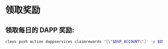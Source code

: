 领取奖励
=============

## 领取每日的 DAPP 奖励:
```bash
cleos push action dappservices claimrewards "[\"$DSP_ACCOUNT\"]' -p $DSP_ACCOUNT
```


